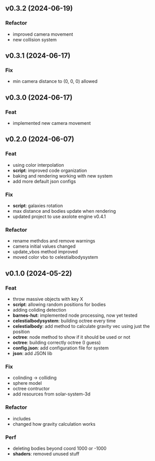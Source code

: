 ## v0.3.2 (2024-06-19)

### Refactor

- improved camera movement
- new collision system

## v0.3.1 (2024-06-17)

### Fix

- min camera distance to (0, 0, 0) allowed

## v0.3.0 (2024-06-17)

### Feat

- implemented new camera movement

## v0.2.0 (2024-06-07)

### Feat

- using color interpolation
- **script**: improved code organization
- baking and rendering working with new system
- add more default json configs

### Fix

- **script**: galaxies rotation
- max distance and bodies update when rendering
- updated project to use axolote engine v0.4.1

### Refactor

- rename methdos and remove warnings
- camera initial values changed
- update_vbos method improved
- moved color vbo to celestialbodysystem

## v0.1.0 (2024-05-22)

### Feat

- throw massive objects with key X
- **script**: allowing random positions for bodies
- adding coliding detection
- **barnes-hut**: implemented node processing, now yet tested
- **celestialbodysystem**: building octree every time
- **celestialbody**: add method to calculate gravity vec using just the position
- **octree**: node method to show if it should be used or not
- **octree**: building correctly octree (I guess)
- **config.json**: add configuration file for system
- **json**: add JSON lib

### Fix

- colinding -> colliding
- sphere model
- octree contructor
- add resources from solar-system-3d

### Refactor

- includes
- changed how gravity calculation works

### Perf

- deleting bodies beyond coord 1000 or -1000
- **shaders**: removed unused stuff
